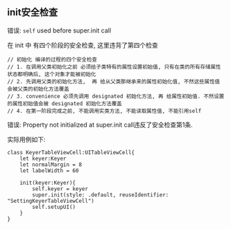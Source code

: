 ## init安全检查
错误: `self` used before super.init call

在 init 中 有四个阶段的安全检查, 这里违背了第四个检查

    // 初始化 编译的过程的四个安全检查
    // 1. 在调用父类初始化之前 必须给子类特有的属性设置初始值, 只有在类的所有存储属性状态都明确后, 这个对象才能被初始化
    // 2. 先调用父类的初始化方法,  再 给从父类那继承来的属性初始化值, 不然这些属性值 会被父类的初始化方法覆盖
    // 3. convenience 必须先调用 designated 初始化方法, 再 给属性初始值. 不然设置的属性初始值会被 designated 初始化方法覆盖
    // 4. 在第一阶段完成之前, 不能调用实类方法, 不能读取属性值, 不能引用self

错误: Property not initialized at super.init call违反了安全检查第1条.

实际用例如下:

    class KeyerTableViewCell:UITableViewCell{
        let keyer:Keyer
        let normalMargin = 8
        let labelWidth = 60
    
        init(keyer:Keyer){
            self.keyer = keyer
            super.init(style: .default, reuseIdentifier: "SettingKeyerTableViewCell")
            self.setupUI()
        }
    }